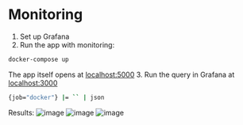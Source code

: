 # Monitoring

1. Set up Grafana
2. Run the app with monitoring:
```bash
docker-compose up
```
The app itself opens at [localhost:5000](http://127.0.0.1:5000)
3. Run the query in Grafana at [localhost:3000](http://127.0.0.1:3000)
```bash
{job="docker"} |= `` | json
```
Results:
![image](https://github.com/nailyav/DevOps-labs/lab7/monitoring/assets/Screenshot_1)
![image](https://github.com/nailyav/DevOps-labs/lab7/monitoring/assets/Screenshot_2)
![image](https://github.com/nailyav/DevOps-labs/lab7/monitoring/assets/Screenshot_3)
